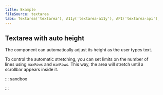 ```yaml
---
title: Example
fileSource: textarea
tabs: Textarea('textarea'), A11y('textarea-a11y'), API('textarea-api'), Example('textarea-code'), Changelog('textarea-changelog')
---
```


## Textarea with auto height

The component can automatically adjust its height as the user types text.

To control the automatic stretching, you can set limits on the number of lines using `maxRows` and `minRows`. This way, the area will stretch until a scrollbar appears inside it.

::: sandbox

<script lang="tsx">
import React from 'react';
import Textarea from '@semcore/ui/textarea';
import { Text } from '@semcore/ui/typography';
import { Box } from '@semcore/ui/flex-box';

const Demo = () => (
  <div>
    <Text tag='label' size={200} htmlFor='autoscalable-textarea'>
      Textarea with automatic height
    </Text>
    <Box mt={2}>
      <Textarea
        w={500}
        minRows={4}
        maxRows={10}
        id='autoscalable-textarea'
        placeholder='Try typing a really big message'
      />
    </Box>
  </div>
);


</script>

:::
